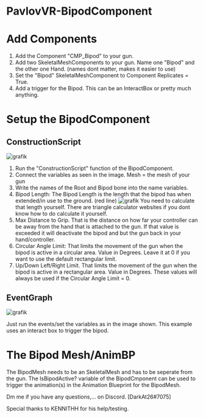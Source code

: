 # PavlovVR-BipodComponent

# Add Components
1. Add the Component "CMP_Bipod" to your gun.
2. Add two SkeletalMeshComponents to your gun. Name one "Bipod" and the other one Hand. (names dont matter, makes it easier to use)
3. Set the "Bipod" SkeletalMeshComponent to Component Replicates = True.
4. Add a trigger for the Bipod. This can be an InteractBox or pretty much anything.

# Setup the BipodComponent
## ConstructionScript
![grafik](https://user-images.githubusercontent.com/84019236/231219129-6e55b04c-7fba-4d89-88f5-f0b565db3e20.png)
1. Run the "ConstructionScript" function of the BipodComponent.
2. Connect the variables as seen in the image. Mesh = the mesh of your gun
3. Write the names of the Root and Bipod bone into the name variables.
4. Bipod Length: The Bipod Length is the length that the bipod has when extended/in use to the ground. (red line)
![grafik](https://user-images.githubusercontent.com/84019236/231220768-65f4c105-d0f7-426f-b926-f6a26af8bbca.png)
You need to calculate that length yourself. There are triangle calculator websites if you dont know how to do calculate it yourself.
5. Max Distance to Grip. That is the distance on how far your controller can be away from the hand that is attached to the gun. If that value is exceeded it will deactivate the bipod and but the gun back in your hand/controller.
6. Circular Angle Limit: That limits the movement of the gun when the bipod is active in a circular area. Value in Degrees. Leave it at 0 if you want to use the default rectangular limit.
7. Up/Down Left/Right Limit. That limits the movement of the gun when the bipod is active in a rectangular area. Value in Degrees. These values will always be used if the Circular Angle Limit = 0.

## EventGraph
![grafik](https://user-images.githubusercontent.com/84019236/231223236-9b4b2cf1-475d-4c46-ae89-d6423c6b6830.png)

Just run the events/set the variables as in the image shown. This example uses an interact box to trigger the bipod.

# The Bipod Mesh/AnimBP
The BipodMesh needs to be an SkeletalMesh and has to be seperate from the gun. The IsBipodActive? variable of the BipodCmponent can be used to trigger the animation(s) in the Animation Blueprint for the BipodMesh.





Dm me if you have any questions,... on Discord. [DarkAt26#7075]

Special thanks to KENNITHH for his help/testing.
